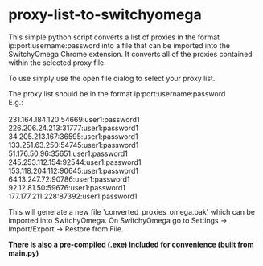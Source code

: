 # proxy-list-to-switchyomega
This simple python script converts a list of proxies in the format ip:port:username:password into a file that can be imported into the SwitchyOmega Chrome extension. It converts all of the proxies contained within the selected proxy file.

To use simply use the open file dialog to select your proxy list.

The proxy list should be in the format ip:port:username:password
<br>E.g.:
<br>
<br>231.164.184.120:54669:user1:password1<br>
226.206.24.213:31777:user1:password1<br>
34.205.213.167:36595:user1:password1<br>
133.251.63.250:54745:user1:password1<br>
51.176.50.96:35651:user1:password1<br>
245.253.112.154:92544:user1:password1<br>
153.118.204.112:90645:user1:password1<br>
64.13.247.72:90786:user1:password1<br>
92.12.81.50:59676:user1:password1<br>
177.177.211.228:87392:user1:password1<br>

This will generate a new file 'converted_proxies_omega.bak' which can be imported into SwitchyOmega. On SwitchyOmega go to Settings -> Import/Export -> Restore from File. 

**There is also a pre-compiled (.exe) included for convenience (built from main.py)**
